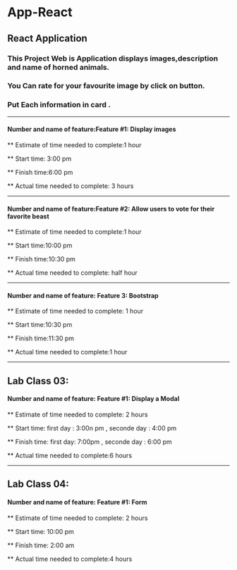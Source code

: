# App-React

## React Application

### This Project Web is Application displays images,description and name of horned animals.

### You Can rate for your favourite image by click on button.

### Put Each information in card .

********************************************************************************************

#### Number and name of feature:Feature #1: Display images

** Estimate of time needed to complete:1 hour

** Start time: 3:00 pm

** Finish time:6:00 pm

** Actual time needed to complete: 3 hours

********************************************************************************************

#### Number and name of feature:Feature #2: Allow users to vote for their favorite beast

** Estimate of time needed to complete:1 hour

** Start time:10:00 pm

** Finish time:10:30 pm

** Actual time needed to complete: half hour

********************************************************************************************

#### Number and name of feature: Feature 3: Bootstrap

** Estimate of time needed to complete: 1 hour

** Start time:10:30 pm

** Finish time:11:30 pm

** Actual time needed to complete:1 hour

********************************************************************************************

## Lab Class 03:

#### Number and name of feature: Feature #1: Display a Modal

** Estimate of time needed to complete: 2 hours

** Start time: first day : 3:00n pm  , seconde day : 4:00 pm

** Finish time: first day: 7:00pm , seconde day : 6:00 pm

** Actual time needed to complete:6 hours


********************************************************************************************

## Lab Class 04:

#### Number and name of feature: Feature #1: Form

** Estimate of time needed to complete: 2 hours

** Start time: 10:00 pm

** Finish time: 2:00 am

** Actual time needed to complete:4 hours